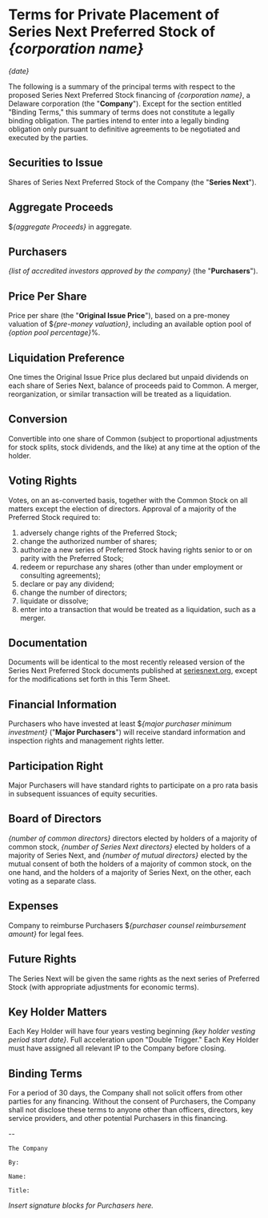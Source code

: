 Terms for Private Placement of Series Next Preferred Stock of _{corporation name}_
==================================================================================

_{date}_

The following is a summary of the principal terms with respect to the proposed Series Next Preferred Stock financing of _{corporation name}_, a Delaware corporation (the "**Company**"). Except for the section entitled "Binding Terms," this summary of terms does not constitute a legally binding obligation. The parties intend to enter into a legally binding obligation only pursuant to definitive agreements to be negotiated and executed by the parties.

Securities to Issue
-------------------

Shares of Series Next Preferred Stock of the Company (the "**Series Next**").

Aggregate Proceeds
------------------

$_{aggregate Proceeds}_ in aggregate.

Purchasers
----------

_{list of accredited investors approved by the company}_ (the "**Purchasers**").

Price Per Share
---------------

Price per share (the "**Original Issue Price**"), based on a pre-money valuation of $_{pre-money valuation}_, including an available option pool of _{option pool percentage}_%.

Liquidation Preference
-----------------------

One times the Original Issue Price plus declared but unpaid dividends on each share of Series Next, balance of proceeds paid to Common. A merger, reorganization, or similar transaction will be treated as a liquidation.

Conversion
----------

Convertible into one share of Common (subject to proportional adjustments for stock splits, stock dividends, and the like) at any time at the option of the holder.

Voting Rights
-------------

Votes, on an as-converted basis, together with the Common Stock on all matters except the election of directors. Approval of a majority of the Preferred Stock required to:

1. adversely change rights of the Preferred Stock;
2. change the authorized number of shares;
3. authorize a new series of Preferred Stock having rights senior to or on parity with the Preferred Stock;
4. redeem or repurchase any shares (other than under employment or consulting agreements);
5. declare or pay any dividend;
6. change the number of directors;
7. liquidate or dissolve;
8. enter into a transaction that would be treated as a liquidation, such as a merger.

Documentation
-------------

Documents will be identical to the most recently released version of the Series Next Preferred Stock documents published at [seriesnext.org](http://www.seriesnext.org), except for the modifications set forth in this Term Sheet.

Financial Information
---------------------

Purchasers who have invested at least $_{major purchaser minimum investment}_ ("**Major Purchasers**") will receive standard information and inspection rights and management rights letter.

Participation Right
-------------------

Major Purchasers will have standard rights to participate on a pro rata basis in subsequent issuances of equity securities.

Board of Directors
------------------

_{number of common directors}_ directors elected by holders of a majority of common stock, _{number of Series Next directors}_ elected by holders of a majority of Series Next, and _{number of mutual directors}_ elected by the mutual consent of both the holders of a majority of common stock, on the one hand, and the holders of a majority of Series Next, on the other, each voting as a separate class.

Expenses
--------

Company to reimburse Purchasers $_{purchaser counsel reimbursement amount}_ for legal fees.

Future Rights
-------------

The Series Next will be given the same rights as the next series of Preferred Stock (with appropriate adjustments for economic terms).

Key Holder Matters
------------------

Each Key Holder will have four years vesting beginning _{key holder vesting period start date}_. Full acceleration upon "Double Trigger." Each Key Holder must have assigned all relevant IP to the Company before closing.

Binding Terms
-------------

For a period of 30 days, the Company shall not solicit offers from other parties for any financing. Without the consent of Purchasers, the Company shall not disclose these terms to anyone other than officers, directors, key service providers, and other potential Purchasers in this financing.

--

    The Company

    By:

    Name:

    Title:

_Insert signature blocks for Purchasers here._
